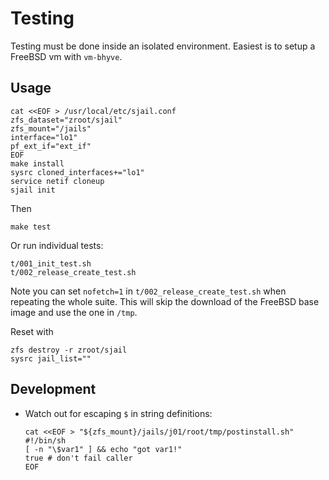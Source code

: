 # Testing

Testing must be done inside an isolated environment. Easiest is to setup a
FreeBSD vm with `vm-bhyve`.

## Usage

```
cat <<EOF > /usr/local/etc/sjail.conf
zfs_dataset="zroot/sjail"
zfs_mount="/jails"
interface="lo1"
pf_ext_if="ext_if"
EOF
make install
sysrc cloned_interfaces+="lo1"
service netif cloneup
sjail init
```

Then

```
make test
```

Or run individual tests:

```
t/001_init_test.sh
t/002_release_create_test.sh
```

Note you can set `nofetch=1` in `t/002_release_create_test.sh` when repeating
the whole suite. This will skip the download of the FreeBSD base image and use
the one in `/tmp`.

Reset with

```
zfs destroy -r zroot/sjail
sysrc jail_list=""
```

## Development

* Watch out for escaping `$` in string definitions:

  ```
  cat <<EOF > "${zfs_mount}/jails/j01/root/tmp/postinstall.sh"
  #!/bin/sh
  [ -n "\$var1" ] && echo "got var1!"
  true # don't fail caller
  EOF
 ```
